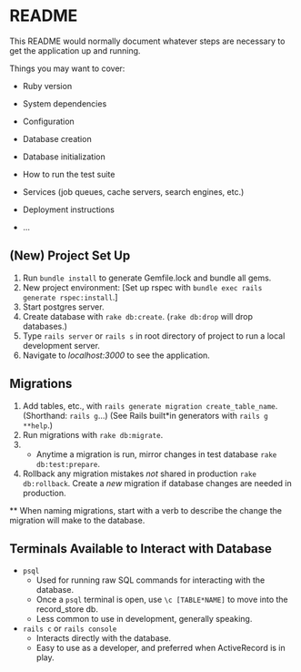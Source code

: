 # README

This README would normally document whatever steps are necessary to get the
application up and running.

Things you may want to cover:

* Ruby version

* System dependencies

* Configuration

* Database creation

* Database initialization

* How to run the test suite

* Services (job queues, cache servers, search engines, etc.)

* Deployment instructions

* ...

## (New) Project Set Up

1. Run `bundle install` to generate Gemfile.lock and bundle all gems.
2. New project environment: [Set up rspec with `bundle exec rails generate rspec:install`.]
3. Start postgres server.
4. Create database with `rake db:create`. (`rake db:drop` will drop databases.)
5. Type `rails server` or `rails s` in root directory of project to run a
local development server.
6. Navigate to _localhost:3000_ to see the application.

## Migrations

1. Add tables, etc., with `rails generate migration create_table_name`.
(Shorthand: `rails g`...)
(See Rails built*in generators with `rails g **help`.)
2. Run migrations with `rake db:migrate`.
3. * Anytime a migration is run, mirror changes in test database `rake db:test:prepare`.
4. Rollback any migration mistakes _not_ shared in production `rake db:rollback`.
Create a _new_ migration if database changes are needed in production.

** When naming migrations, start with a verb to describe the change the migration
will make to the database.

## Terminals Available to Interact with Database

* `psql`
  * Used for running raw SQL commands for interacting with the database.
  * Once a `psql` terminal is open, use `\c [TABLE*NAME]` to move into the record_store db.
  * Less common to use in development, generally speaking.
* `rails c` or `rails console`
  * Interacts directly with the database.
  * Easy to use as a developer, and preferred when ActiveRecord is in play.
